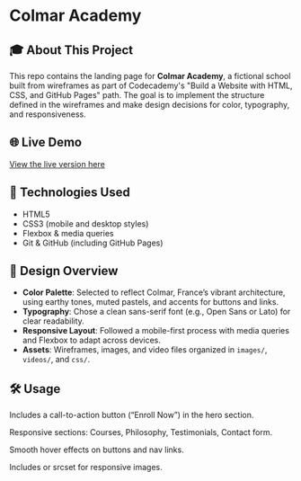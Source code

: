 # Colmar Academy

## 🎓 About This Project
This repo contains the landing page for **Colmar Academy**, a fictional school built from wireframes as part of Codecademy's "Build a Website with HTML, CSS, and GitHub Pages" path. The goal is to implement the structure defined in the wireframes and make design decisions for color, typography, and responsiveness.

## 🌐 Live Demo
[View the live version here]( https://jagtap-pooja77.github.io/Capstone-Project/)  

## 🧰 Technologies Used
- HTML5  
- CSS3 (mobile and desktop styles)  
- Flexbox & media queries  
- Git & GitHub (including GitHub Pages)

## 🎨 Design Overview
- **Color Palette**: Selected to reflect Colmar, France’s vibrant architecture, using earthy tones, muted pastels, and accents for buttons and links.
- **Typography**: Chose a clean sans-serif font (e.g., Open Sans or Lato) for clear readability.
- **Responsive Layout**: Followed a mobile-first process with media queries and Flexbox to adapt across devices.
- **Assets**: Wireframes, images, and video files organized in `images/`, `videos/`, and `css/`.


## 🛠️ Usage
Includes a call-to-action button (“Enroll Now”) in the hero section.

Responsive sections: Courses, Philosophy, Testimonials, Contact form.

Smooth hover effects on buttons and nav links.

Includes <picture> or srcset for responsive images.

